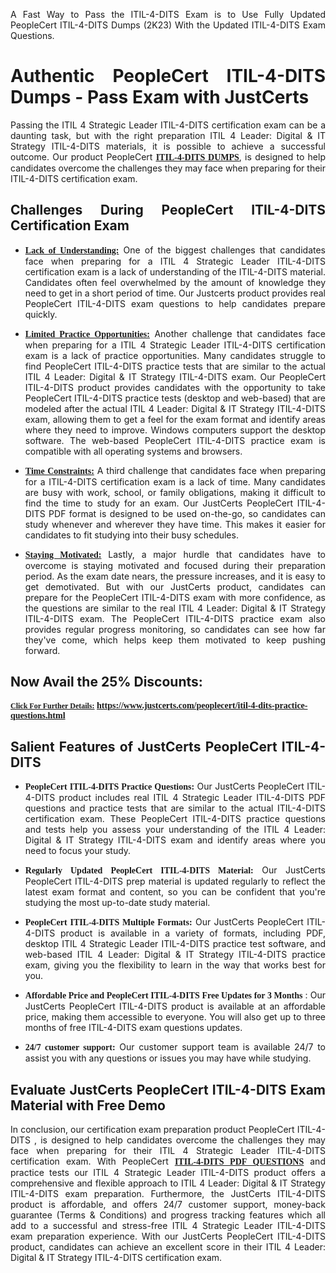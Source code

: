 <p dir="auto" style="text-align: justify;">A Fast Way to Pass the ITIL-4-DITS Exam is to Use Fully Updated PeopleCert ITIL-4-DITS Dumps (2K23) With the Updated ITIL-4-DITS Exam Questions.</p>

<h1 style="text-align: justify;"><strong>Authentic PeopleCert ITIL-4-DITS Dumps - Pass Exam with JustCerts</strong></h1>

<p style="text-align: justify;">Passing the ITIL 4 Strategic Leader ITIL-4-DITS certification exam can be a daunting task, but with the right preparation ITIL 4 Leader: Digital & IT Strategy ITIL-4-DITS materials, it is possible to achieve a successful outcome. Our product PeopleCert <strong><a href="https://www.justcerts.com/peoplecert/itil-4-dits-practice-questions.html"><span style="font-family:Georgia,serif;"><u>ITIL-4-DITS DUMPS</u></span></a></strong>, is designed to help candidates overcome the challenges they may face when preparing for their ITIL-4-DITS certification exam.</p>

<h2 style="text-align: justify;"><strong>Challenges During PeopleCert ITIL-4-DITS Certification Exam</strong></h2>

<ul>
	<li style="text-align: justify;"><u><span style="font-family:Georgia,serif;"><strong>Lack of Understanding:</strong></span></u> One of the biggest challenges that candidates face when preparing for a ITIL 4 Strategic Leader ITIL-4-DITS certification exam is a lack of understanding of the ITIL-4-DITS material. Candidates often feel overwhelmed by the amount of knowledge they need to get in a short period of time. Our Justcerts product provides real PeopleCert ITIL-4-DITS exam questions to help candidates prepare quickly.</li>
</ul>

<ul>
	<li style="text-align: justify;"><u><span style="font-family:Georgia,serif;"><strong>Limited Practice Opportunities:</strong></span></u> Another challenge that candidates face when preparing for a ITIL 4 Strategic Leader ITIL-4-DITS certification exam is a lack of practice opportunities. Many candidates struggle to find PeopleCert ITIL-4-DITS practice tests that are similar to the actual ITIL 4 Leader: Digital & IT Strategy ITIL-4-DITS exam. Our PeopleCert ITIL-4-DITS product provides candidates with the opportunity to take PeopleCert ITIL-4-DITS practice tests (desktop and web-based) that are modeled after the actual ITIL 4 Leader: Digital & IT Strategy ITIL-4-DITS exam, allowing them to get a feel for the exam format and identify areas where they need to improve. Windows computers support the desktop software. The web-based PeopleCert ITIL-4-DITS practice exam is compatible with all operating systems and browsers.</li>
</ul>

<ul>
	<li style="text-align: justify;"><u><span style="font-family:Georgia,serif;"><strong>Time Constraints:</strong></span></u> A third challenge that candidates face when preparing for a ITIL-4-DITS certification exam is a lack of time. Many candidates are busy with work, school, or family obligations, making it difficult to find the time to study for an exam. Our JustCerts PeopleCert ITIL-4-DITS PDF format is designed to be used on-the-go, so candidates can study whenever and wherever they have time. This makes it easier for candidates to fit studying into their busy schedules.</li>
</ul>

<ul>
	<li style="text-align: justify;"><u><span style="font-family:Georgia,serif;"><strong>Staying Motivated:</strong></span></u> Lastly, a major hurdle that candidates have to overcome is staying motivated and focused during their preparation period. As the exam date nears, the pressure increases, and it is easy to get demotivated. But with our JustCerts product, candidates can prepare for the PeopleCert ITIL-4-DITS exam with more confidence, as the questions are similar to the real ITIL 4 Leader: Digital & IT Strategy ITIL-4-DITS exam. The PeopleCert ITIL-4-DITS practice exam also provides regular progress monitoring, so candidates can see how far they've come, which helps keep them motivated to keep pushing forward.</li>
</ul>

<h2 style="text-align: justify;"><strong>Now Avail the 25% Discounts:</strong></h2>

<p><span style="font-size:12px;"><u><span style="font-family:Georgia,serif;"><strong>Click For Further Details:</strong></span></u></span><span style="font-size:14px;"><span style="font-family:Georgia,serif;"><strong> <a href="https://www.justcerts.com/peoplecert/itil-4-dits-practice-questions.html">https://www.justcerts.com/peoplecert/itil-4-dits-practice-questions.html</a></strong></span></span></p>

<h2 style="text-align: justify;"><strong>Salient Features of JustCerts PeopleCert ITIL-4-DITS</strong></h2>

<ul>
	<li style="text-align: justify;"><span style="font-family:Georgia,serif;"><strong>PeopleCert ITIL-4-DITS Practice Questions:</strong></span> Our JustCerts PeopleCert ITIL-4-DITS product includes real ITIL 4 Strategic Leader ITIL-4-DITS PDF questions and practice tests that are similar to the actual ITIL-4-DITS certification exam. These PeopleCert ITIL-4-DITS practice questions and tests help you assess your understanding of the ITIL 4 Leader: Digital & IT Strategy ITIL-4-DITS exam and identify areas where you need to focus your study.</li>
</ul>

<ul>
	<li style="text-align: justify;"><span style="font-family:Georgia,serif;"><strong>Regularly Updated PeopleCert ITIL-4-DITS Material:</strong></span> Our JustCerts PeopleCert ITIL-4-DITS prep material is updated regularly to reflect the latest exam format and content, so you can be confident that you're studying the most up-to-date study material.</li>
</ul>

<ul>
	<li style="text-align: justify;"><span style="font-family:Georgia,serif;"><strong>PeopleCert ITIL-4-DITS Multiple Formats:</strong></span> Our JustCerts PeopleCert ITIL-4-DITS product is available in a variety of formats, including PDF, desktop ITIL 4 Strategic Leader ITIL-4-DITS practice test software, and web-based ITIL 4 Leader: Digital & IT Strategy ITIL-4-DITS practice exam, giving you the flexibility to learn in the way that works best for you.</li>
</ul>

<ul>
	<li style="text-align: justify;"><span style="font-family:Georgia,serif;"><strong>Affordable Price and PeopleCert ITIL-4-DITS Free Updates for 3 Months</strong></span> : Our JustCerts PeopleCert ITIL-4-DITS product is available at an affordable price, making them accessible to everyone. You will also get up to three months of free ITIL-4-DITS exam questions updates.</li>
</ul>

<ul>
	<li style="text-align: justify;"><span style="font-family:Georgia,serif;"><strong>24/7 customer support:</strong></span> Our customer support team is available 24/7 to assist you with any questions or issues you may have while studying.</li>
</ul>

<h2 style="text-align: justify;"><strong>Evaluate JustCerts PeopleCert ITIL-4-DITS Exam Material with Free Demo</strong></h2>

<p style="text-align: justify;">In conclusion, our certification exam preparation product PeopleCert ITIL-4-DITS , is designed to help candidates overcome the challenges they may face when preparing for their ITIL 4 Strategic Leader ITIL-4-DITS certification exam. With PeopleCert <a href="https://www.justcerts.com/peoplecert/itil-4-dits-practice-questions.html"><u><strong><span style="font-family:Georgia,serif;">ITIL-4-DITS PDF QUESTIONS</span></strong></u></a> and practice tests our ITIL 4 Strategic Leader ITIL-4-DITS product offers a comprehensive and flexible approach to ITIL 4 Leader: Digital & IT Strategy ITIL-4-DITS exam preparation. Furthermore, the JustCerts ITIL-4-DITS product is affordable, and offers 24/7 customer support, money-back guarantee (Terms & Conditions) and progress tracking features which all add to a successful and stress-free ITIL 4 Strategic Leader ITIL-4-DITS exam preparation experience. With our JustCerts PeopleCert ITIL-4-DITS product, candidates can achieve an excellent score in their ITIL 4 Leader: Digital & IT Strategy ITIL-4-DITS certification exam.</p>
